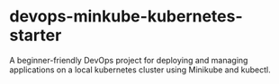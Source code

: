 # devops-minkube-kubernetes-starter
A beginner-friendly DevOps project for deploying and managing applications on a local kubernetes cluster using Minikube and kubectl.
